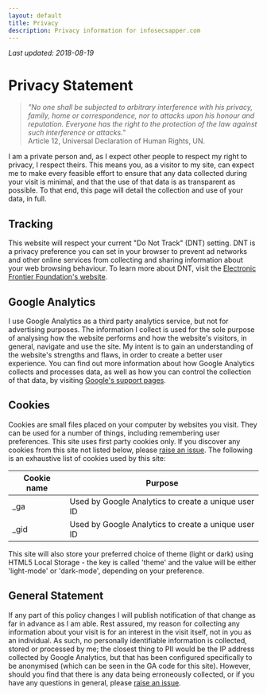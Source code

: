 ```yaml
---
layout: default
title: Privacy
description: Privacy information for infosecsapper.com
---
```

*Last updated: 2018-08-19*  
# Privacy Statement
>*"No one shall be subjected to arbitrary interference with his privacy, family, home or correspondence, nor to attacks upon his honour and reputation. Everyone has the right to the protection of the law against such interference or attacks."*  
>Article 12, Universal Declaration of Human Rights, UN.

I am a private person and, as I expect other people to respect my right to privacy, I respect theirs. This means you, as a visitor to my site, can expect me to make every feasible effort to ensure that any data collected during your visit is minimal, and that the use of that data is as transparent as possible. To that end, this page will detail the collection and use of your data, in full.

## Tracking
This website will respect your current "Do Not Track" (DNT) setting. DNT is a privacy preference you can set in your browser to prevent ad networks and other online services from collecting and sharing information about your web browsing behaviour. To learn more about DNT, visit the [Electronic Frontier Foundation's website](https://www.eff.org/issues/do-not-track).

## Google Analytics
I use Google Analytics as a third party analytics service, but not for advertising purposes. The information I collect is used for the sole purpose of analysing how the website performs and how the website's visitors, in general, navigate and use the site. My intent is to gain an understanding of the website's strengths and flaws, in order to create a better user experience. You can find out more information about how Google Analytics collects and processes data, as well as how you can control the collection of that data, by visiting [Google's support pages](https://support.google.com/analytics/answer/6004245).

## Cookies
Cookies are small files placed on your computer by websites you visit. They can be used for a number of things, including remembering user preferences. This site uses first party cookies only. If you discover any cookies from this site not listed below, please [raise an issue](https://github.com/InfosecSapper/InfosecSapper.github.io/issues/new). The following is an exhaustive list of cookies used by this site:

Cookie name | Purpose  
----- | -----  
\_ga | Used by Google Analytics to create a unique user ID  
\_gid | Used by Google Analytics to create a unique user ID  

This site will also store your preferred choice of theme (light or dark) using HTML5 Local Storage - the key is called 'theme' and the value will be either 'light-mode' or 'dark-mode', depending on your preference.

## General Statement
If any part of this policy changes I will publish notification of that change as far in advance as I am able. Rest assured, my reason for collecting any information about your visit is for an interest in the visit itself, not in you as an individual. As such, no personally identifiable information is collected, stored or processed by me; the closest thing to PII would be the IP address collected by Google Analytics, but that has been configured specifically to be anonymised (which can be seen in the GA code for this site). However, should you find that there is any data being erroneously collected, or if you have any questions in general, please [raise an issue](https://github.com/InfosecSapper/InfosecSapper.github.io/issues/new).
